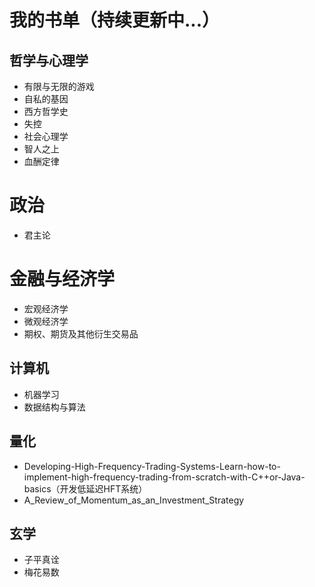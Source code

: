 # 我的书单（持续更新中...）

## 哲学与心理学
- 有限与无限的游戏
- 自私的基因
- 西方哲学史
- 失控
- 社会心理学
- 智人之上
- 血酬定律

# 政治
- 君主论

# 金融与经济学
- 宏观经济学
- 微观经济学
- 期权、期货及其他衍生交易品

## 计算机
- 机器学习
- 数据结构与算法

## 量化
- Developing-High-Frequency-Trading-Systems-Learn-how-to-implement-high-frequency-trading-from-scratch-with-C++or-Java-basics（开发低延迟HFT系统）
- A_Review_of_Momentum_as_an_Investment_Strategy

## 玄学
- 子平真诠
- 梅花易数